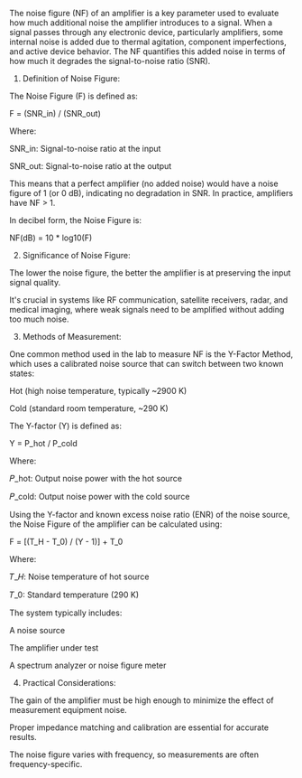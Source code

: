 The noise figure (NF) of an amplifier is a key parameter used to evaluate how much additional noise the amplifier introduces to a signal. When a signal passes through any electronic device, particularly amplifiers, some internal noise is added due to thermal agitation, component imperfections, and active device behavior. The NF quantifies this added noise in terms of how much it degrades the signal-to-noise ratio (SNR).


1. Definition of Noise Figure:

The Noise Figure (F) is defined as:

F = (SNR_in) / (SNR_out)

Where:

SNR_in: Signal-to-noise ratio at the input

SNR_out: Signal-to-noise ratio at the output

This means that a perfect amplifier (no added noise) would have a noise figure of 1 (or 0 dB), indicating no degradation in SNR. In practice, amplifiers have NF > 1.

In decibel form, the Noise Figure is:

NF(dB) = 10 * log10(F)


2. Significance of Noise Figure:

The lower the noise figure, the better the amplifier is at preserving the input signal quality.

It's crucial in systems like RF communication, satellite receivers, radar, and medical imaging, where weak signals need to be amplified without adding too much noise.


3. Methods of Measurement:

One common method used in the lab to measure NF is the Y-Factor Method, which uses a calibrated noise source that can switch between two known states:

Hot (high noise temperature, typically ~2900 K)

Cold (standard room temperature, ~290 K)

The Y-factor (Y) is defined as:

Y = P_hot / P_cold

Where:

𝑃_hot: Output noise power with the hot source

𝑃_cold: Output noise power with the cold source

Using the Y-factor and known excess noise ratio (ENR) of the noise source, the Noise Figure of the amplifier can be calculated using:

F = [(T_H - T_0) / (Y - 1)] + T_0

Where:

𝑇_𝐻: Noise temperature of hot source

𝑇_0: Standard temperature (290 K)

The system typically includes:

A noise source

The amplifier under test

A spectrum analyzer or noise figure meter


4. Practical Considerations:

The gain of the amplifier must be high enough to minimize the effect of measurement equipment noise.

Proper impedance matching and calibration are essential for accurate results.

The noise figure varies with frequency, so measurements are often frequency-specific.
